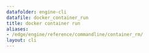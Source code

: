 ```yaml
---
datafolder: engine-cli
datafile: docker_container_run
title: docker container run
aliases:
- /edge/engine/reference/commandline/container_rm/
layout: cli
---
```


<!--
This page is automatically generated from Docker's source code. If you want to
suggest a change to the text that appears here, open a ticket or pull request
in the source repository on GitHub:

https://github.com/docker/cli
-->